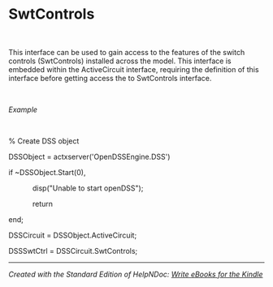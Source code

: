 # SwtControls

&nbsp;

This interface can be used to gain access to the features of the switch controls (SwtControls) installed across the model. This interface is embedded within the ActiveCircuit interface, requiring the definition of this interface before getting access the to SwtControls interface.

&nbsp;

*Example*

&nbsp;

% Create DSS object

DSSObject = actxserver('OpenDSSEngine.DSS')

if ~DSSObject.Start(0),

&nbsp; &nbsp; &nbsp; &nbsp; &nbsp; &nbsp; disp("Unable to start openDSS");

&nbsp; &nbsp; &nbsp; &nbsp; &nbsp; &nbsp; return

end;

DSSCircuit = DSSObject.ActiveCircuit;

DSSSwtCtrl = DSSCircuit.SwtControls;


***
_Created with the Standard Edition of HelpNDoc: [Write eBooks for the Kindle](<https://www.helpndoc.com/feature-tour/create-ebooks-for-amazon-kindle>)_
